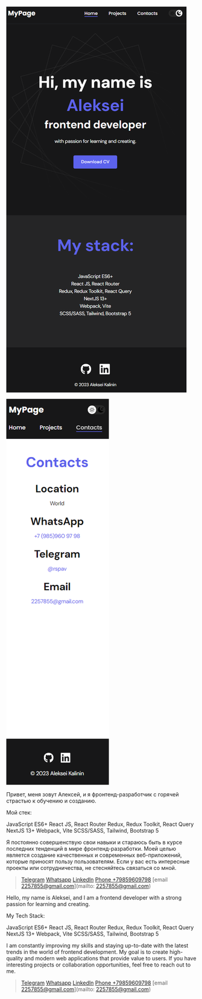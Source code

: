 ![Desktop preview](public/desktop.png)

![Mobile preview](public/mobile.png)

Привет, меня зовут Алексей, и я фронтенд-разработчик с горячей страстью к обучению и созданию.

Мой стек:

JavaScript ES6+
React JS, React Router
Redux, Redux Toolkit, React Query
NextJS 13+
Webpack, Vite
SCSS/SASS, Tailwind, Bootstrap 5

Я постоянно совершенствую свои навыки и стараюсь быть в курсе последних тенденций в мире фронтенд-разработки. Моей целью является создание качественных и современных веб-приложений, которые приносят пользу пользователям. Если у вас есть интересные проекты или сотрудничества, не стесняйтесь связаться со мной.

> [Telegram](https://t.me/rspav)
> [Whatsapp](https://wa.me/+79859609798)
> [LinkedIn](https://www.linkedin.com/feed/)
> [Phone +79859609798](tel:+79859609798)
> [email 2257855@gmail.com](mailto: 2257855@gmail.com)


Hello, my name is Aleksei, and I am a frontend developer with a strong passion for learning and creating.

My Tech Stack:

JavaScript ES6+
React JS, React Router
Redux, Redux Toolkit, React Query
NextJS 13+
Webpack, Vite
SCSS/SASS, Tailwind, Bootstrap 5


I am constantly improving my skills and staying up-to-date with the latest trends in the world of frontend development. My goal is to create high-quality and modern web applications that provide value to users. If you have interesting projects or collaboration opportunities, feel free to reach out to me.

> [Telegram](https://t.me/rspav)
> [Whatsapp](https://wa.me/+79859609798)
> [LinkedIn](https://www.linkedin.com/feed/)
> [Phone +79859609798](tel:+79859609798)
> [email 2257855@gmail.com](mailto: 2257855@gmail.com)





